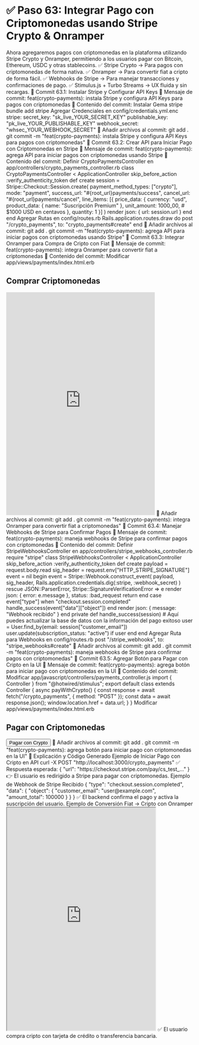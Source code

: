 # ✅ Paso 63: Integrar Pago con Criptomonedas usando Stripe Crypto & Onramper

Ahora agregaremos pagos con criptomonedas en la plataforma utilizando Stripe Crypto y Onramper, permitiendo a los usuarios pagar con Bitcoin, Ethereum, USDC y otras stablecoins.
✅ Stripe Crypto → Para pagos con criptomonedas de forma nativa.
✅ Onramper → Para convertir fiat a cripto de forma fácil.
✅ Webhooks de Stripe → Para manejar transacciones y confirmaciones de pago.
✅ Stimulus.js + Turbo Streams → UX fluida y sin recargas.
📌 Commit 63.1: Instalar Stripe y Configurar API Keys
🔹 Mensaje de commit:
feat(crypto-payments): instala Stripe y configura API Keys para pagos con criptomonedas
🔹 Contenido del commit:
Instalar Gema stripe
bundle add stripe
Agregar Credenciales en config/credentials.yml.enc
stripe:
  secret_key: "sk_live_YOUR_SECRET_KEY"
  publishable_key: "pk_live_YOUR_PUBLISHABLE_KEY"
  webhook_secret: "whsec_YOUR_WEBHOOK_SECRET"
🔹 Añadir archivos al commit:
git add .
git commit -m "feat(crypto-payments): instala Stripe y configura API Keys para pagos con criptomonedas"
📌 Commit 63.2: Crear API para Iniciar Pago con Criptomonedas en Stripe
🔹 Mensaje de commit:
feat(crypto-payments): agrega API para iniciar pagos con criptomonedas usando Stripe
🔹 Contenido del commit:
Definir CryptoPaymentsController en app/controllers/crypto_payments_controller.rb
class CryptoPaymentsController < ApplicationController
  skip_before_action :verify_authenticity_token
  def create
    session = Stripe::Checkout::Session.create(
      payment_method_types: ["crypto"],
      mode: "payment",
      success_url: "#{root_url}payments/success",
      cancel_url: "#{root_url}payments/cancel",
      line_items: [{
        price_data: {
          currency: "usd",
          product_data: { name: "Suscripción Premium" },
          unit_amount: 1000_00, # $1000 USD en centavos
        },
        quantity: 1
      }]
    )
    render json: { url: session.url }
  end
end
Agregar Rutas en config/routes.rb
Rails.application.routes.draw do
  post "/crypto_payments", to: "crypto_payments#create"
end
🔹 Añadir archivos al commit:
git add .
git commit -m "feat(crypto-payments): agrega API para iniciar pagos con criptomonedas usando Stripe"
📌 Commit 63.3: Integrar Onramper para Compra de Cripto con Fiat
🔹 Mensaje de commit:
feat(crypto-payments): integra Onramper para convertir fiat a criptomonedas
🔹 Contenido del commit:
Modificar app/views/payments/index.html.erb
<h2>Comprar Criptomonedas</h2>
<iframe
  src="https://widget.onramper.com?apiKey=YOUR_ONRAMPER_API_KEY"
  width="400"
  height="600"
  frameborder="0"
  allow="accelerometer; autoplay; encrypted-media; gyroscope; picture-in-picture"
></iframe>
🔹 Añadir archivos al commit:
git add .
git commit -m "feat(crypto-payments): integra Onramper para convertir fiat a criptomonedas"
📌 Commit 63.4: Manejar Webhooks de Stripe para Confirmar Pagos
🔹 Mensaje de commit:
feat(crypto-payments): maneja webhooks de Stripe para confirmar pagos con criptomonedas
🔹 Contenido del commit:
Definir StripeWebhooksController en app/controllers/stripe_webhooks_controller.rb
require "stripe"
class StripeWebhooksController < ApplicationController
  skip_before_action :verify_authenticity_token
  def create
    payload = request.body.read
    sig_header = request.env["HTTP_STRIPE_SIGNATURE"]
    event = nil
    begin
      event = Stripe::Webhook.construct_event(
        payload, sig_header, Rails.application.credentials.dig(:stripe, :webhook_secret)
      )
    rescue JSON::ParserError, Stripe::SignatureVerificationError => e
      render json: { error: e.message }, status: :bad_request
      return
    end
    case event["type"]
    when "checkout.session.completed"
      handle_success(event["data"]["object"])
    end
    render json: { message: "Webhook recibido" }
  end
  private
  def handle_success(session)
    # Aquí puedes actualizar la base de datos con la información del pago exitoso
    user = User.find_by(email: session["customer_email"])
    user.update(subscription_status: "active") if user
  end
end
Agregar Ruta para Webhooks en config/routes.rb
post "/stripe_webhooks", to: "stripe_webhooks#create"
🔹 Añadir archivos al commit:
git add .
git commit -m "feat(crypto-payments): maneja webhooks de Stripe para confirmar pagos con criptomonedas"
📌 Commit 63.5: Agregar Botón para Pagar con Cripto en la UI
🔹 Mensaje de commit:
feat(crypto-payments): agrega botón para iniciar pago con criptomonedas en la UI
🔹 Contenido del commit:
Modificar app/javascript/controllers/payments_controller.js
import { Controller } from "@hotwired/stimulus";
export default class extends Controller {
  async payWithCrypto() {
    const response = await fetch("/crypto_payments", { method: "POST" });
    const data = await response.json();
    window.location.href = data.url;
  }
}
Modificar app/views/payments/index.html.erb
<h2>Pagar con Criptomonedas</h2>
<button data-controller="payments" data-action="click->payments#payWithCrypto">
  Pagar con Crypto
</button>
🔹 Añadir archivos al commit:
git add .
git commit -m "feat(crypto-payments): agrega botón para iniciar pago con criptomonedas en la UI"
📝 Explicación y Código Generado
Ejemplo de Iniciar Pago con Cripto en API
curl -X POST "http://localhost:3000/crypto_payments"
✅ Respuesta esperada:
{ "url": "https://checkout.stripe.com/pay/cs_test_..." }
👉 El usuario es redirigido a Stripe para pagar con criptomonedas.
Ejemplo de Webhook de Stripe Recibido
{
  "type": "checkout.session.completed",
  "data": {
    "object": {
      "customer_email": "user@example.com",
      "amount_total": 100000
    }
  }
}
✅ El backend confirma el pago y activa la suscripción del usuario.
Ejemplo de Conversión Fiat → Cripto con Onramper
<iframe src="https://widget.onramper.com?apiKey=YOUR_ONRAMPER_API_KEY" width="400" height="600"></iframe>
✅ El usuario compra cripto con tarjeta de crédito o transferencia bancaria.
